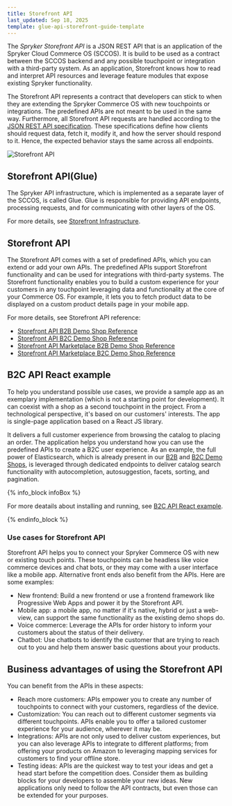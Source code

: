 ```yaml
---
title: Storefront API
last_updated: Sep 18, 2025
template: glue-api-storefront-guide-template
---
```


<!-- 2020307.0 is the last version to support this doc. Don't move it to the next versions -->

The *Spryker Storefront API* is a JSON REST API that is an application of the Spryker Cloud Commerce OS (SCCOS). It is build to be used as a contract between the SCCOS backend and any possible touchpoint or integration with a third-party system. As an application, Storefront knows how to read and interpret API resources and leverage feature modules that expose existing Spryker functionality.



The Storefront API represents a contract that developers can stick to when they are extending the Spryker Commerce OS with new touchpoints or integrations. The predefined APIs are not meant to be used in the same way. Furthermore, all Storefront API requests are handled according to the [JSON REST API specification](https://jsonapi.org/). These specifications define how clients should request data, fetch it, modify it, and how the server should respond to it. Hence, the expected behavior stays the same across all endpoints.

![Storefront API](https://spryker.s3.eu-central-1.amazonaws.com/docs/Glue+API/Glue+REST+API/glue-rest-api.jpg)



## Storefront API(Glue)

The Spryker API infrastructure, which is implemented as a separate layer of the SCCOS, is called Glue. Glue is responsible for providing API endpoints, processing requests, and for communicating with other layers of the OS.

For more details, see [Storefront Infrastructure](/docs/integrations/spryker-glue-api/getting-started-with-apis/storefront-infrastructure.html).

## Storefront API

The Storefront API comes with a set of predefined APIs, which you can extend or add your own APIs. The predefined APIs support Storefront functionality and can be used for integrations with third-party systems. The Storefront functionality enables you to build a custom experience for your customers in any touchpoint leveraging data and functionality at the core of your Commerce OS. For example, it lets you to fetch product data to be displayed on a custom product details page in your mobile app.

For more details, see Storefront API reference:

- [Storefront API B2B Demo Shop Reference](/docs/integrations/spryker-glue-api/api-references/storefront-api/storefront-api-b2b-demo-shop-reference.html)
- [Storefront API B2C Demo Shop Reference](/docs/integrations/spryker-glue-api/api-references/storefront-api/storefront-api-b2c-demo-shop-reference.html)
- [Storefront API Marketplace B2B Demo Shop Reference](/docs/integrations/spryker-glue-api/api-references/storefront-api/storefront-api-marketplace-b2b-demo-shop-reference.html)
- [Storefront API Marketplace B2C Demo Shop Reference](/docs/integrations/spryker-glue-api/api-references/storefront-api/storefront-api-marketplace-b2c-demo-shop-reference.html)

## B2C API React example

To help you understand possible use cases, we provide a sample app as an exemplary implementation (which is not a starting point for development). It can coexist with a shop as a second touchpoint in the project. From a technological perspective, it's based on our customers' interests. The app is single-page application based on a React JS library.

It delivers a full customer experience from browsing the catalog to placing an order. The application helps you understand how you can use the predefined APIs to create a B2C user experience. As an example, the full power of Elasticsearch, which is already present in our [B2B](/docs/about/all/b2b-suite.html) and [B2C Demo Shops](/docs/about/all/b2c-suite.html), is leveraged through dedicated endpoints to deliver catalog search functionality with autocompletion, autosuggestion, facets, sorting, and pagination.

{% info_block infoBox %}

For more deatails about installing and running, see [B2C API React example](/docs/integrations/spryker-glue-api/storefront-api/storefront-api-tutorials/b2c-api-react-example/b2c-api-react-example.html).

{% endinfo_block %}

### Use cases for Storefront API

Storefront API helps you to connect your Spryker Commerce OS with new or existing touch points. These touchpoints can be headless like voice commerce devices and chat bots, or they may come with a user interface like a mobile app. Alternative front ends also benefit from the APIs. Here are some examples:
- New frontend: Build a new frontend or use a frontend framework like Progressive Web Apps and power it by the Storefront API.
- Mobile app: a mobile app, no matter if it's native, hybrid or just a web-view, can support the same functionality as the existing demo shops do.
- Voice commerce: Leverage the APIs for order history to inform your customers about the status of their delivery.
- Chatbot: Use chatbots to identify the customer that are trying to reach out to you and help them answer basic questions about your products.

## Business advantages of using the Storefront API

You can benefit from the APIs in these aspects:
- Reach more customers: APIs empower you to create any number of touchpoints to connect with your customers, regardless of the device.
- Customization:  You can reach out to different customer segments via different touchpoints. APIs enable you to offer a tailored customer experience for your audience, wherever it may be.
- Integrations: APIs are not only used to deliver custom experiences, but you can also leverage APIs to integrate to different platforms; from offering your products on Amazon to leveraging mapping services for customers to find your offline store.
- Testing ideas: APIs are the quickest way to test your ideas and get a head start before the competition does. Consider them as building blocks for your developers to assemble your new ideas. New applications only need to follow the API contracts, but even those can be extended for your purposes.
